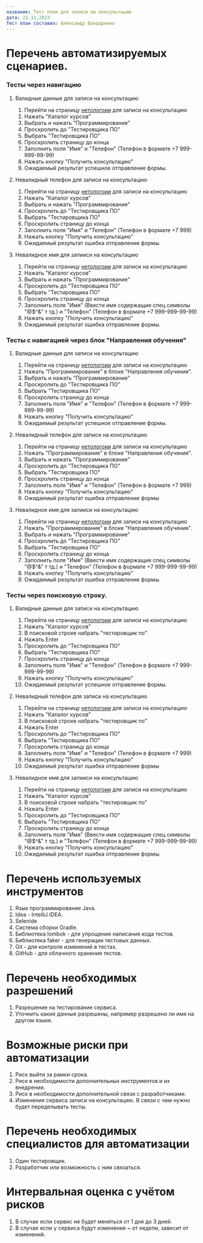 ```yaml
---
название: Тест план для записи на консультацию
дата: 22.11.2023
Тест план составил: Александр Бондаренко
---
```


# Перечень автоматизируемых сценариев.

### Тесты через навигацию

  1. Валидные данные для записи на консультацию
     1. Перейти на страницу [нетологоии](https://netology.ru/#/) для записи на консультацию
     1. Нажать "Каталог курсов"
     1. Выбрать и нажать "Программирование"
     1. Проскролить до "Тестировщика ПО"
     1. Выбрать "Тестировщика ПО"
     1. Проскролить страницу до конца
     1. Заполнить поля "Имя" и "Телефон" (Телефон в формате +7 999-999-99-99)
     1. Нажать кнопку "Получить консультацию"
     1. Ожидаемый результат успешное отправление формы.
    
  1. Невалидный телефон для записи на консультацию
     1. Перейти на страницу [нетологоии](https://netology.ru/#/) для записи на консультацию
     1. Нажать "Каталог курсов"
     1. Выбрать и нажать "Программирование"
     1. Проскролить до "Тестировщика ПО"
     1. Выбрать "Тестировщика ПО"
     1. Проскролить страницу до конца
     1. Заполнить поля "Имя" и "Телефон" (Телефон в формате +7 999)
     1. Нажать кнопку "Получить консультацию"
     1. Ожидаемый результат ошибка отправление формы.
        
  1. Невалидное имя для запииси на консультацию
     1. Перейти на страницу [нетологоии](https://netology.ru/#/) для записи на консультацию
     1. Нажать "Каталог курсов"
     1. Выбрать и нажать "Программирование"
     1. Проскролить до "Тестировщика ПО"
     1. Выбрать "Тестировщика ПО"
     1. Проскролить страницу до конца
     1. Заполнить поля "Имя" (Ввести имя содержащие спец символы "@$^&" т тд.)  и "Телефон" (Телефон в формате +7 999-999-99-99)
     1. Нажать кнопку "Получить консультацию"
     1. Ожидаемый результат ошибка отправление формы.

  ### Тесты с навигацией через блок "Направления обучения"
  
  1. Валидные данные для записи на консультацию
     1. Перейти на страницу [нетологоии](https://netology.ru/#/) для записи на консультацию
     1. Нажать "Программирование" в блоке "Направления обучения".
     1. Выбрать и нажать "Программирование"
     1. Проскролить до "Тестировщика ПО"
     1. Выбрать "Тестировщика ПО"
     1. Проскролить страницу до конца
     1. Заполнить поля "Имя" и "Телефон" (Телефон в формате +7 999-999-99-99)
     1. Нажать кнопку "Получить консультацию"
     1. Ожидаемый результат успешное отправление формы.
        
  1. Невалидный телефон для записи на консультацию
     1. Перейти на страницу [нетологоии](https://netology.ru/#/) для записи на консультацию
     1. Нажать "Программирование" в блоке "Направления обучения".
     1. Выбрать и нажать "Программирование"
     1. Проскролить до "Тестировщика ПО"
     1. Выбрать "Тестировщика ПО"
     1. Проскролить страницу до конца
     1. Заполнить поля "Имя" и "Телефон" (Телефон в формате +7 999)
     1. Нажать кнопку "Получить консультацию"
     1. Ожидаемый результат ошибка отправление формы
      
  1. Невалидное имя для запииси на консультацию
     1. Перейти на страницу [нетологоии](https://netology.ru/#/) для записи на консультацию
     1. Нажать "Программирование" в блоке "Направления обучения".
     1. Выбрать и нажать "Программирование"
     1. Проскролить до "Тестировщика ПО"
     1. Выбрать "Тестировщика ПО"
     1. Проскролить страницу до конца
     1. Заполнить поля "Имя" (Ввести имя содержащие спец символы "@$^&" т тд.)  и "Телефон" (Телефон в формате +7 999-999-99-99)
     1. Нажать кнопку "Получить консультацию"
     1. Ожидаемый результат ошибка отправление формы.

  ### Тесты через поисковую строку.
  
  1. Валидные данные для записи на консультацию
     1. Перейти на страницу [нетологоии](https://netology.ru/#/) для записи на консультацию
     1. Нажать "Каталог курсов"
     1. В поисковой строке набрать "тестировщик по"
     1. Нажать Enter 
     1. Проскролить до "Тестировщика ПО"
     1. Выбрать "Тестировщика ПО"
     1. Проскролить страницу до конца
     1. Заполнить поля "Имя" и "Телефон" (Телефон в формате +7 999-999-99-99)
     1. Нажать кнопку "Получить консультацию"
     1. Ожидаемый результат успешное отправление формы.
        
  1. Невалидный телефон для записи на консультацию
     1. Перейти на страницу [нетологоии](https://netology.ru/#/) для записи на консультацию
     1. Нажать "Каталог курсов"
     1. В поисковой строке набрать "тестировщик по"
     1. Нажать Enter 
     1. Проскролить до "Тестировщика ПО"
     1. Выбрать "Тестировщика ПО"
     1. Проскролить страницу до конца
     1. Заполнить поля "Имя" и "Телефон" (Телефон в формате +7 999)
     1. Нажать кнопку "Получить консультацию"
     1. Ожидаемый результат ошибка отправление формы
      
  1. Невалидное имя для запииси на консультацию
     1. Перейти на страницу [нетологоии](https://netology.ru/#/) для записи на консультацию
     1. Нажать "Каталог курсов"
     1. В поисковой строке набрать "тестировщик по"
     1. Нажать Enter  
     1. Проскролить до "Тестировщика ПО"
     1. Выбрать "Тестировщика ПО"
     1. Проскролить страницу до конца
     1. Заполнить поля "Имя" (Ввести имя содержащие спец символы "@$^&" т тд.)  и "Телефон" (Телефон в формате +7 999-999-99-99)
     1. Нажать кнопку "Получить консультацию"
     1. Ожидаемый результат ошибка отправление формы.

  
# Перечень используемых инструментов

  1. Язык программирование Java.
  1. Idea - IntelliJ IDEA.
  1. Selenide
  1. Система сборки Gradle.
  1. Библиотека lombok - для упрощение написания кода тестов.
  1. Библиотека faker - для генерации тестовых данных.
  1. Git - для контроля изменений в тестах.
  1. GitHub - для облачного хранения тестов.

# Перечень необходимых разрешений

  1. Разрешение на тестирование сервиса.
  1. Уточнить какие данные разрешены, например разрешено ли имя на другом языке.  

# Возможные риски при автоматизации

  1. Риск выйти за рамки срока.
  1. Риск в необходимости дополнительных инструментов и их внедрении.
  1. Риск в необходимости дополнительной связи с разработчиками. 
  1. Изменения сервиса записи на консультацию. В связи с чем нужно будет переделывать тесты. 

# Перечень необходимых специалистов для автоматизации

  1. Один тестировщик.
  1. Разработчик или возможность с ним связаться. 

# Интервальная оценка с учётом рисков
  
  1. В случае если сервис не будет меняться от 1 дня до 3 дней.
  1. В случае если у сервиса будут изменения ~ от недели, зависит от изменений.
